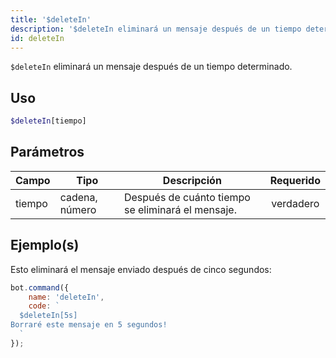 ```yaml
---
title: '$deleteIn'
description: '$deleteIn eliminará un mensaje después de un tiempo determinado.'
id: deleteIn
---
```


`$deleteIn` eliminará un mensaje después de un tiempo determinado.

## Uso

```php
$deleteIn[tiempo]
```

## Parámetros

| Campo  | Tipo           | Descripción                                       | Requerido |
| ------ | -------------- | ------------------------------------------------- |:---------:|
| tiempo | cadena, número | Después de cuánto tiempo se eliminará el mensaje. | verdadero |

## Ejemplo(s)

Esto eliminará el mensaje enviado después de cinco segundos:

```javascript
bot.command({
    name: 'deleteIn',
    code: `
  $deleteIn[5s]
Borraré este mensaje en 5 segundos!
  `
});
```
